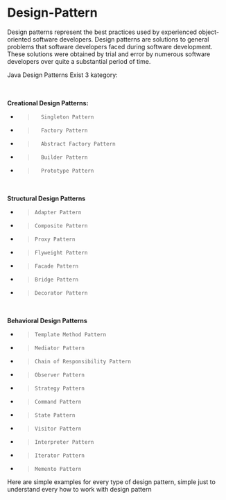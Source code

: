 # Design-Pattern

Design patterns represent the best practices used by experienced object-oriented software developers.
Design patterns are solutions to general problems that software developers faced during software development. 
These solutions were obtained by trial and error by numerous software developers over quite a substantial period of time.

Java Design Patterns
Exist 3 kategory:

\
\
 **Creational Design Patterns:**
* >       Singleton Pattern
* >       Factory Pattern
* >       Abstract Factory Pattern
* >       Builder Pattern
* >       Prototype Pattern
\
\
**Structural Design Patterns**
* >     Adapter Pattern
* >     Composite Pattern
* >     Proxy Pattern
* >     Flyweight Pattern
* >     Facade Pattern
* >     Bridge Pattern
* >     Decorator Pattern
\
\
**Behavioral Design Patterns**
* >     Template Method Pattern
* >     Mediator Pattern
* >     Chain of Responsibility Pattern
* >     Observer Pattern
* >     Strategy Pattern
* >     Command Pattern
* >     State Pattern
* >     Visitor Pattern
* >     Interpreter Pattern
* >     Iterator Pattern
* >     Memento Pattern
  >
  >
Here are simple  examples  for every type of design pattern, simple just to understand every how to work with design pattern
